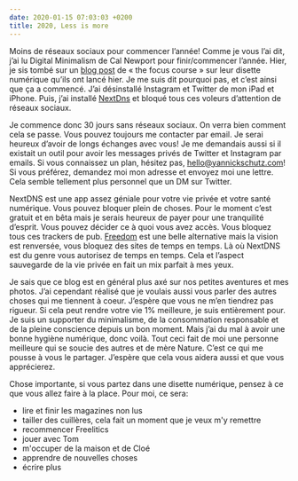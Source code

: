 ```yaml
---
date: 2020-01-15 07:03:03 +0200
title: 2020, Less is more
---
```


Moins de réseaux sociaux pour commencer l’année! Comme je vous l’ai dit, j’ai lu Digital Minimalism de Cal Newport pour finir/commencer l’année. Hier, je sis tombé sur un [blog post](https://thefocuscourse.com/digital-declutter-kickoff/) de « the focus course » sur leur disette numérique qu’ils ont lancé hier. Je me suis dit pourquoi pas, et c’est ainsi que ça a commencé. J’ai désinstallé Instagram et Twitter de mon iPad et iPhone. Puis, j’ai installé [NextDns](https://nextdns.io) et bloqué tous ces voleurs d’attention de réseaux sociaux.

Je commence donc 30 jours sans réseaux sociaux. On verra bien comment cela se passe. Vous pouvez toujours me contacter par email. Je serai heureux d’avoir de longs échanges avec vous! Je me demandais aussi si il existait un outil pour avoir les messages privés de Twitter et Instagram par emails. Si vous connaissez un plan, hésitez pas, hello@yannickschutz.com! Si vous préférez, demandez moi mon adresse et envoyez moi une lettre. Cela semble tellement plus personnel que un DM sur Twitter.

NextDNS est une app assez géniale pour votre vie privée et votre santé numérique. Vous pouvez bloquer plein de choses. Pour le moment c’est gratuit et en bêta mais je serais heureux de payer pour une tranquilité d’esprit. Vous pouvez décider ce à quoi vous avez accès. Vous bloquez tous ces trackers de pub. [Freedom](https://freedom.to) est une belle alternative mais la vision est renversée, vous bloquez des sites de temps en temps. Là où NextDNS est du genre vous autorisez de temps en temps. Cela et l’aspect sauvegarde de la vie privée en fait un mix parfait à mes yeux.

Je sais que ce blog est en général plus axé sur nos petites aventures et mes photos. J’ai cependant réalisé que je voulais aussi vous parler des autres choses qui me tiennent à coeur. J’espère que vous ne m’en tiendrez pas rigueur. Si cela peut rendre votre vie 1% meilleure, je suis entièrement pour. Je suis un supporter du minimalisme, de la consommation responsable et de la pleine conscience depuis un bon moment. Mais j’ai du mal à avoir une bonne hygiène numérique, donc voilà. Tout ceci fait de moi une personne meilleure qui se soucie des autres et de mère Nature. C’est ce qui me pousse à vous le partager. J’espère que cela vous aidera aussi et que vous apprécierez.

Chose importante, si vous partez dans une disette numérique, pensez à ce que vous allez faire à la place. Pour moi, ce sera:

- lire et finir les magazines non lus
- tailler des cuillères, cela fait un moment que je veux m'y remettre
- recommencer Freelitics
- jouer avec Tom
- m'occuper de la maison et de Cloé
- apprendre de nouvelles choses
- écrire plus